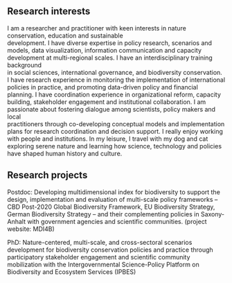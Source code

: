 ## Research interests
I	 am	 a researcher	 and	 practitioner	 with keen	 interests	 in	 nature	 conservation,	 education and	 sustainable	
development.	I	 have	diverse expertise in	policy	 research,	 scenarios	and models,	 data	 visualization,	information	
communication	and	capacity	development at	multi-regional	scales.	I	have	an	interdisciplinary	training	background	
in	 social	 sciences,	 international	 governance,	 and	 biodiversity	 conservation. I	 have research	 experience	 in	
monitoring	the	implementation	of international	policies in	practice,	and promoting data-driven	policy	and	financial
planning.	I	have	coordination	experience in	organizational	reform,	capacity	building,	stakeholder	engagement	and	
institutional	 collaboration.	 I	 am	 passionate	 about	 fostering	 dialogue	 among scientists,	 policy	 makers and	 local	
practitioners	through co-developing	conceptual	models	and implementation	plans for	research	coordination	and	
decision support. I	really	enjoy	working	with	people	and	institutions. In	my	leisure,	I	travel with	my	dog	and	cat	
exploring serene	nature	and	learning how	science,	technology and	policies have	shaped human	history and	culture.

## Research projects
Postdoc: Developing multidimensional index for biodiversity to support the design, implementation and evaluation of multi-scale policy frameworks – CBD Post-2020 Global Biodiversity Framework, EU Biodiversity Strategy, German Biodiversity Strategy – and their complementing policies in Saxony-Anhalt with government agencies and scientific communities. (project website: MDI4B)

PhD: Nature-centered, multi-scale, and cross-sectoral scenarios development for biodiversity conservation policies and practice through participatory stakeholder engagement and scientific community mobilization with the Intergovernmental Science-Policy Platform on Biodiversity and Ecosystem Services (IPBES)
